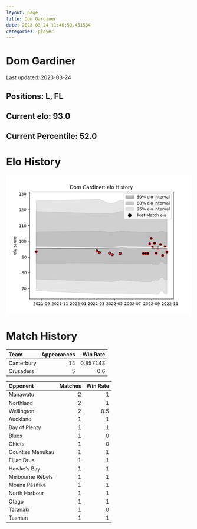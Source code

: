 ```yaml
---  
layout: page  
title: Dom Gardiner  
date: 2023-03-24 11:46:59.451584  
categories: player  
---
```

# Dom Gardiner


Last updated: 2023-03-24
## Positions: L, FL

## Current elo: 93.0

## Current Percentile: 52.0

# Elo History


![elo history](history_DomGardiner.png)
# Match History


| Team       |   Appearances |   Win Rate |
|:-----------|--------------:|-----------:|
| Canterbury |            14 |   0.857143 |
| Crusaders  |             5 |   0.6      |

| Opponent         |   Matches |   Win Rate |
|:-----------------|----------:|-----------:|
| Manawatu         |         2 |        1   |
| Northland        |         2 |        1   |
| Wellington       |         2 |        0.5 |
| Auckland         |         1 |        1   |
| Bay of Plenty    |         1 |        1   |
| Blues            |         1 |        0   |
| Chiefs           |         1 |        0   |
| Counties Manukau |         1 |        1   |
| Fijian Drua      |         1 |        1   |
| Hawke's Bay      |         1 |        1   |
| Melbourne Rebels |         1 |        1   |
| Moana Pasifika   |         1 |        1   |
| North Harbour    |         1 |        1   |
| Otago            |         1 |        1   |
| Taranaki         |         1 |        0   |
| Tasman           |         1 |        1   |